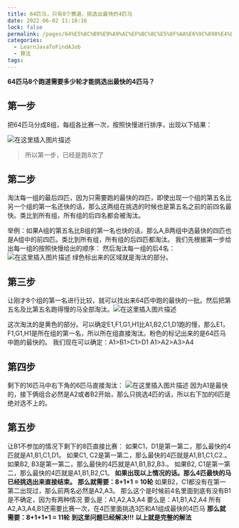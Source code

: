 ```yaml
---
title: 64匹马，只有8个赛道，挑选出最快的4匹马
date: 2022-06-02 11:18:16
lock: false
permalink: /pages/64%E5%8C%B9%E9%A9%AC%EF%BC%8C%E5%8F%AA%E6%9C%898%E4%B8%AA%E8%B5%9B%E9%81%93%EF%BC%8C%E6%8C%91%E9%80%89%E5%87%BA%E6%9C%80%E5%BF%AB%E7%9A%844%E5%8C%B9%E9%A9%AC
categories:
  - LearnJavaToFindAJob
  - 算法
tags:
---
```

**64匹马8个跑道需要多少轮才能挑选出最快的4匹马？**



## 第一步

把64匹马分成8组，每组各比赛一次，按照快慢进行排序，出现以下结果：

![在这里插入图片描述](https://www.pianshen.com/images/828/77cf88eb63a9854810101333428c9a24.png)

> 所以第一步，已经是跑8次了

## 第二步

淘汰每一组的最后四匹，因为只需要跑的最快的四匹，即使出现一个组的第五名比另一个组的第一名还快的话，那么这两组在挑选的时候也是第五名之前的前四名最快。类比到所有组，所有组的后四名都会被淘汰。

举例：如果A组的第五名比B组的第一名也快的话，那么A,B两组中选最快的四匹也是A组中的前四匹。类比到所有组，所有组的后四匹都淘汰。
我们先根据第一步给出每一组的按照快慢给出的顺序：
然后淘汰每一组的后4名：
![在这里插入图片描述](https://www.pianshen.com/images/62/78fbe4093f1f6a939322995159de0416.png)
绿色标出来的区域就是淘汰的部分。

## 第三步

让刚才8个组的第一名进行比较，就可以找出来64匹中跑的最快的一批。然后把第五名及比第五名跑得慢的马全部淘汰。![在这里插入图片描述](https://www.pianshen.com/images/778/7bac6779902d983d29486411c3041872.png)

这次淘汰的是黄色的部分。可以确定E1,F1,G1,H1比A1,B2,C1,D1跑的慢，那么E1，F1,G1,H1是所在组的第一名，所以所在组直接淘汰。粉色的标记出来的是64匹马中跑的最快的。
我们现在可以确定：A1>B1>C1>D1 A1>A2>A3>A4

## 第四步

剩下的16匹马中右下角的6匹马直接淘汰：
![在这里插入图片描述](https://www.pianshen.com/images/976/61eac2090969fa01f5eb811828d60758.png)
因为A1是最快的，接下俩组合必然是A2或者B2开始，那么只挑选4匹的话，所以右下加的6匹是绝对选不上的。

## 第五步

让B1不参加的情况下剩下的8匹直接比赛：
如果C1，D1是第一第二，那么最快的4匹就是A1,B1,C1,D1。
如果C1, C2是第一第二，那么最快的4匹就是A1,B1,C1,C2.。
如果B2, B3是第一第二，那么最快的4匹就是A1,B1,B2,B3.。
如果B2, C1是第一第二，那么最快的4匹就是A1,B1,B2,C1。
**如果出现以上情况的话。那么4匹最快的马已经挑选出来直接结束。**
**那么就需要：8+1+1 = 10轮**
如果B2，C1都没有在第一第二出现过，那么前两名必然是A2,A3。
那么这个是时候前4名里面到底有没有B1是不确定，因为有两种情况
要么是：A1,A2,A3,A4
要么是：A1,B1,A2,A4
所有A2,A3,A4,B1还需要比赛一次，在4匹里面挑选3匹和A1组成最快的4匹马
**那么就需要：8+1+1+1 = 11轮**
**到这里问题已经解决!!!**
**以上就是完整的解法**